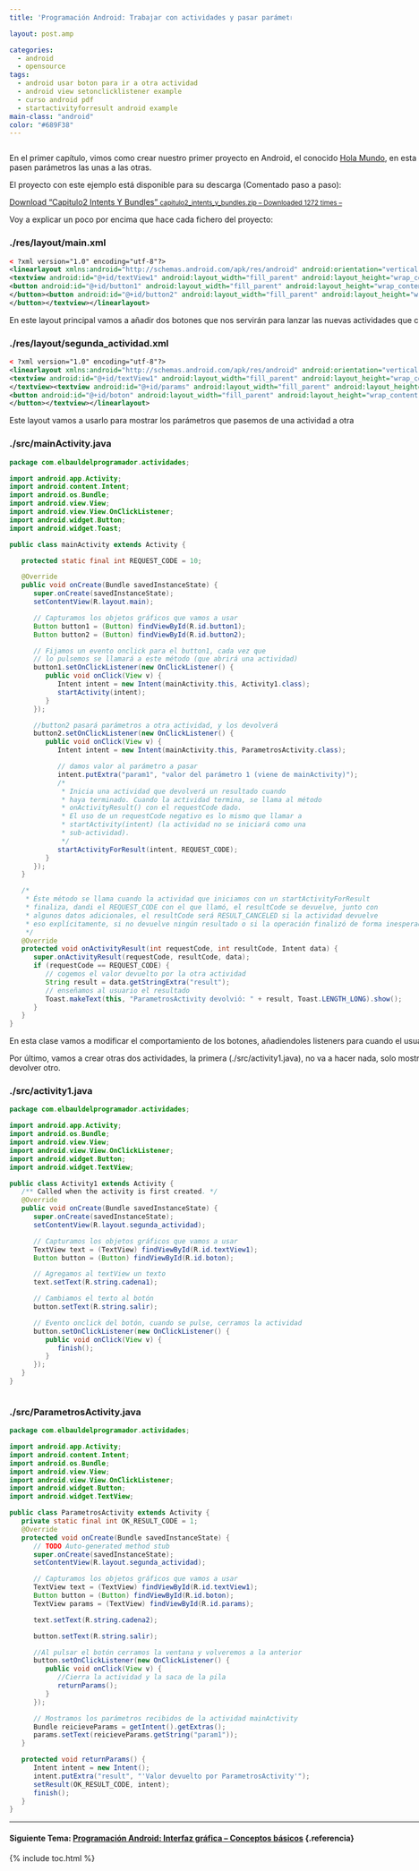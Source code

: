 ```yaml
---
title: 'Programación Android: Trabajar con actividades y pasar parámetros entre ellas'

layout: post.amp

categories:
  - android
  - opensource
tags:
  - android usar boton para ir a otra actividad
  - android view setonclicklistener example
  - curso android pdf
  - startactivityforresult android example
main-class: "android"
color: "#689F38"
---
```

<amp-img border="0" src="/assets/img/2013/07/iconoAndroid.png" style="clear:left; float:left;margin-right:1em; margin-bottom:1em" width="128px" height="128px" />

En el primer capítulo, vimos como crear nuestro primer proyecto en Android, el conocido [Hola Mundo][1], en esta entrada, vamos a ver como crear varias [actividades][2] y cómo hacer que se pasen parámetros las unas a las otras.

El proyecto con este ejemplo está disponible para su descarga (Comentado paso a paso):

<a class="aligncenter download-button" href="https://elbauldelprogramador.com/capitulo2-intents-y-bundles/" rel="nofollow"> Download &ldquo;Capitulo2 Intents Y Bundles&rdquo; <small>capitulo2_intents_y_bundles.zip &ndash; Downloaded 1272 times &ndash; </small> </a>

Voy a explicar un poco por encima que hace cada fichero del proyecto:


<!--ad-->

### ./res/layout/main.xml

```xml
< ?xml version="1.0" encoding="utf-8"?>
<linearlayout xmlns:android="http://schemas.android.com/apk/res/android" android:orientation="vertical" android:layout_width="fill_parent" android:layout_height="fill_parent">
<textview android:id="@+id/textView1" android:layout_width="fill_parent" android:layout_height="wrap_content" android:text="@string/hello">
<button android:id="@+id/button1" android:layout_width="fill_parent" android:layout_height="wrap_content" android:text="@string/cadena1">
</button><button android:id="@+id/button2" android:layout_width="fill_parent" android:layout_height="wrap_content" android:text="@string/cadena2">
</button></textview></linearlayout>


```

En este layout principal vamos a añadir dos botones que nos servirán para lanzar las nuevas actividades que creemos después.

### ./res/layout/segunda_actividad.xml

```xml
< ?xml version="1.0" encoding="utf-8"?>
<linearlayout xmlns:android="http://schemas.android.com/apk/res/android" android:orientation="vertical" android:layout_width="fill_parent" android:layout_height="fill_parent">
<textview android:id="@+id/textView1" android:layout_width="fill_parent" android:layout_height="wrap_content" android:text="@string/cadena1">
</textview><textview android:id="@+id/params" android:layout_width="fill_parent" android:layout_height="wrap_content" android:text="@string/hello">
<button android:id="@+id/boton" android:layout_width="fill_parent" android:layout_height="wrap_content" android:text="@string/cadena1">
</button></textview></linearlayout>


```

Este layout vamos a usarlo para mostrar los parámetros que pasemos de una actividad a otra

### ./src/mainActivity.java

```java
package com.elbauldelprogramador.actividades;

import android.app.Activity;
import android.content.Intent;
import android.os.Bundle;
import android.view.View;
import android.view.View.OnClickListener;
import android.widget.Button;
import android.widget.Toast;

public class mainActivity extends Activity {

   protected static final int REQUEST_CODE = 10;

   @Override
   public void onCreate(Bundle savedInstanceState) {
      super.onCreate(savedInstanceState);
      setContentView(R.layout.main);

      // Capturamos los objetos gráficos que vamos a usar
      Button button1 = (Button) findViewById(R.id.button1);
      Button button2 = (Button) findViewById(R.id.button2);

      // Fijamos un evento onclick para el button1, cada vez que
      // lo pulsemos se llamará a este método (que abrirá una actividad)
      button1.setOnClickListener(new OnClickListener() {
         public void onClick(View v) {
            Intent intent = new Intent(mainActivity.this, Activity1.class);
            startActivity(intent);
         }
      });

      //button2 pasará parámetros a otra actividad, y los devolverá
      button2.setOnClickListener(new OnClickListener() {
         public void onClick(View v) {
            Intent intent = new Intent(mainActivity.this, ParametrosActivity.class);

            // damos valor al parámetro a pasar
            intent.putExtra("param1", "valor del parámetro 1 (viene de mainActivity)");
            /*
             * Inicia una actividad que devolverá un resultado cuando
             * haya terminado. Cuando la actividad termina, se llama al método
             * onActivityResult() con el requestCode dado.
             * El uso de un requestCode negativo es lo mismo que llamar a
             * startActivity(intent) (la actividad no se iniciará como una
             * sub-actividad).
             */
            startActivityForResult(intent, REQUEST_CODE);
         }
      });
   }

   /*
    * Éste método se llama cuando la actividad que iniciamos con un startActivityForResult
    * finaliza, dandi el REQUEST_CODE con el que llamó, el resultCode se devuelve, junto con
    * algunos datos adicionales, el resultCode será RESULT_CANCELED si la actividad devuelve
    * eso explícitamente, si no devuelve ningún resultado o si la operación finalizó de forma inesperada.
    */
   @Override
   protected void onActivityResult(int requestCode, int resultCode, Intent data) {
      super.onActivityResult(requestCode, resultCode, data);
      if (requestCode == REQUEST_CODE) {
         // cogemos el valor devuelto por la otra actividad
         String result = data.getStringExtra("result");
         // enseñamos al usuario el resultado
         Toast.makeText(this, "ParametrosActivity devolvió: " + result, Toast.LENGTH_LONG).show();
      }
   }
}


```

En esta clase vamos a modificar el comportamiento de los botones, añadiendoles listeners para cuando el usuario haga click en ellos.

Por último, vamos a crear otras dos actividades, la primera (./src/activity1.java), no va a hacer nada, solo mostrarse. La segunda (./src/ParametrosActivity.java), va a recibir un parámetro y devolver otro.

### ./src/activity1.java

```java
package com.elbauldelprogramador.actividades;

import android.app.Activity;
import android.os.Bundle;
import android.view.View;
import android.view.View.OnClickListener;
import android.widget.Button;
import android.widget.TextView;

public class Activity1 extends Activity {
   /** Called when the activity is first created. */
   @Override
   public void onCreate(Bundle savedInstanceState) {
      super.onCreate(savedInstanceState);
      setContentView(R.layout.segunda_actividad);

      // Capturamos los objetos gráficos que vamos a usar
      TextView text = (TextView) findViewById(R.id.textView1);
      Button button = (Button) findViewById(R.id.boton);

      // Agregamos al textView un texto
      text.setText(R.string.cadena1);

      // Cambiamos el texto al botón
      button.setText(R.string.salir);

      // Evento onclick del botón, cuando se pulse, cerramos la actividad
      button.setOnClickListener(new OnClickListener() {
         public void onClick(View v) {
            finish();
         }
      });
   }
}



```

### ./src/ParametrosActivity.java

```java
package com.elbauldelprogramador.actividades;

import android.app.Activity;
import android.content.Intent;
import android.os.Bundle;
import android.view.View;
import android.view.View.OnClickListener;
import android.widget.Button;
import android.widget.TextView;

public class ParametrosActivity extends Activity {
   private static final int OK_RESULT_CODE = 1;
   @Override
   protected void onCreate(Bundle savedInstanceState) {
      // TODO Auto-generated method stub
      super.onCreate(savedInstanceState);
      setContentView(R.layout.segunda_actividad);

      // Capturamos los objetos gráficos que vamos a usar
      TextView text = (TextView) findViewById(R.id.textView1);
      Button button = (Button) findViewById(R.id.boton);
      TextView params = (TextView) findViewById(R.id.params);

      text.setText(R.string.cadena2);

      button.setText(R.string.salir);

      //Al pulsar el botón cerramos la ventana y volveremos a la anterior
      button.setOnClickListener(new OnClickListener() {
         public void onClick(View v) {
            //Cierra la actividad y la saca de la pila
            returnParams();
         }
      });

      // Mostramos los parámetros recibidos de la actividad mainActivity
      Bundle reicieveParams = getIntent().getExtras();
      params.setText(reicieveParams.getString("param1"));
   }

   protected void returnParams() {
      Intent intent = new Intent();
      intent.putExtra("result", "'Valor devuelto por ParametrosActivity'");
      setResult(OK_RESULT_CODE, intent);
      finish();
   }
}


```

* * *

#### Siguiente Tema: [Programación Android: Interfaz gráfica &#8211; Conceptos básicos][3] {.referencia}





 [1]: /programacion-android-hola-mundo/
 [2]: /fundamentos-programacion-android_17/
 [3]: /programacion-android-interfaz-grafica/

{% include toc.html %}
